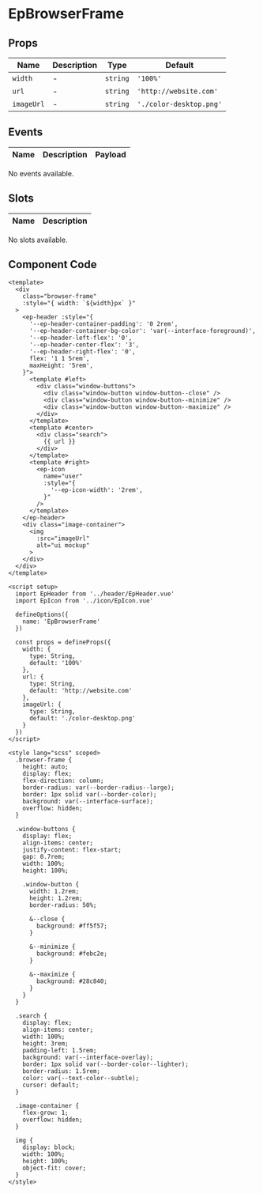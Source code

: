 # EpBrowserFrame



## Props
| Name | Description | Type | Default |
|------|-------------|------|---------|
| `width` | - | `string` | `'100%'` |
| `url` | - | `string` | `'http://website.com'` |
| `imageUrl` | - | `string` | `'./color-desktop.png'` |

## Events
| Name    | Description                 | Payload    |
|---------|-----------------------------|------------|
No events available.

## Slots
| Name | Description |
|------|-------------|
No slots available.

## Component Code

```vue
<template>
  <div
    class="browser-frame"
    :style="{ width: `${width}px` }"
  >
    <ep-header :style="{
      '--ep-header-container-padding': '0 2rem',
      '--ep-header-container-bg-color': 'var(--interface-foreground)',
      '--ep-header-left-flex': '0',
      '--ep-header-center-flex': '3',
      '--ep-header-right-flex': '0',
      flex: '1 1 5rem',
      maxHeight: '5rem',
    }">
      <template #left>
        <div class="window-buttons">
          <div class="window-button window-button--close" />
          <div class="window-button window-button--minimize" />
          <div class="window-button window-button--maximize" />
        </div>
      </template>
      <template #center>
        <div class="search">
          {{ url }}
        </div>
      </template>
      <template #right>
        <ep-icon
          name="user"
          :style="{
            '--ep-icon-width': '2rem',
          }"
        />
      </template>
    </ep-header>
    <div class="image-container">
      <img
        :src="imageUrl"
        alt="ui mockup"
      >
    </div>
  </div>
</template>

<script setup>
  import EpHeader from '../header/EpHeader.vue'
  import EpIcon from '../icon/EpIcon.vue'

  defineOptions({
    name: 'EpBrowserFrame'
  })

  const props = defineProps({
    width: {
      type: String,
      default: '100%'
    },
    url: {
      type: String,
      default: 'http://website.com'
    },
    imageUrl: {
      type: String,
      default: './color-desktop.png'
    }
  })
</script>

<style lang="scss" scoped>
  .browser-frame {
    height: auto;
    display: flex;
    flex-direction: column;
    border-radius: var(--border-radius--large);
    border: 1px solid var(--border-color);
    background: var(--interface-surface);
    overflow: hidden;
  }

  .window-buttons {
    display: flex;
    align-items: center;
    justify-content: flex-start;
    gap: 0.7rem;
    width: 100%;
    height: 100%;

    .window-button {
      width: 1.2rem;
      height: 1.2rem;
      border-radius: 50%;

      &--close {
        background: #ff5f57;
      }

      &--minimize {
        background: #febc2e;
      }

      &--maximize {
        background: #28c840;
      }
    }
  }

  .search {
    display: flex;
    align-items: center;
    width: 100%;
    height: 3rem;
    padding-left: 1.5rem;
    background: var(--interface-overlay);
    border: 1px solid var(--border-color--lighter);
    border-radius: 1.5rem;
    color: var(--text-color--subtle);
    cursor: default;
  }

  .image-container {
    flex-grow: 1;
    overflow: hidden;
  }

  img {
    display: block;
    width: 100%;
    height: 100%;
    object-fit: cover;
  }
</style>

```